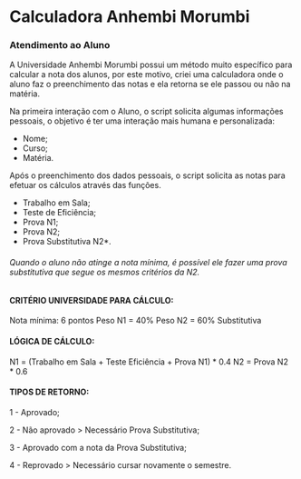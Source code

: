 # Calculadora Anhembi Morumbi
### Atendimento ao Aluno

A Universidade Anhembi Morumbi possui um método muito específico para calcular a nota dos alunos, por este motivo, criei uma calculadora onde o aluno faz o preenchimento das notas e ela retorna se ele passou ou não na matéria. 

Na primeira interação com o Aluno, o script solicita algumas informações pessoais, o objetivo é ter uma interação mais humana e personalizada: 
  - Nome;
  - Curso; 
  - Matéria. 
  
Após o preenchimento dos dados pessoais, o script solicita as notas para efetuar os cálculos através das funções.
  - Trabalho em Sala;
  - Teste de Eficiência;
  - Prova N1;
  - Prova N2;
  - Prova Substitutiva N2*.
  
###### Quando o aluno não atinge a nota mínima, é possível ele fazer uma prova substitutiva que segue os mesmos critérios da N2. 
	
#### CRITÉRIO UNIVERSIDADE PARA CÁLCULO:
Nota mínima: 6 pontos 
Peso N1 = 40% 
Peso N2 = 60% 
Substitutiva 

#### LÓGICA DE CÁLCULO:  
N1 = (Trabalho em Sala + Teste Eficiência + Prova N1) * 0.4 
N2 = Prova N2 * 0.6

#### TIPOS DE RETORNO: 
1 - Aprovado; 

2 - Não aprovado > Necessário Prova Substitutiva;  

3 - Aprovado com a nota da Prova Substitutiva; 

4 - Reprovado > Necessário cursar novamente o semestre. 
